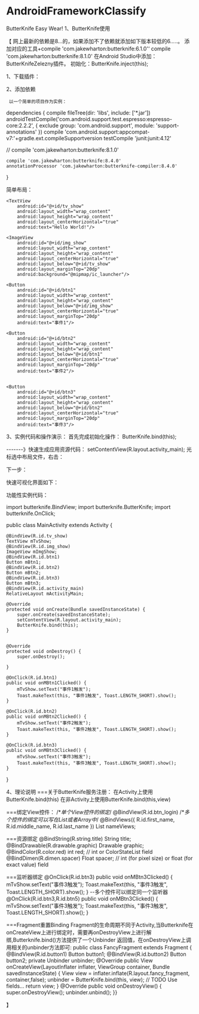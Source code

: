 # AndroidFrameworkClassify
ButterKnife Easy Wear!
1、ButterKnife使用

【
网上最新的依赖是8…的，如果添加不了依赖就添加如下版本较低的6…..。
添加对应的工具+compile 'com.jakewharton:butterknife:6.1.0'‘
compile 'com.jakewharton:butterknife:8.1.0'
在Android Studio中添加：ButterKnifeZelezny插件。
初始化：ButterKnife.inject(this);

1、下载插件：




2、添加依赖

     以一个简单的项目作为实例：
dependencies {
    compile fileTree(dir: 'libs', include: ['*.jar'])
    androidTestCompile('com.android.support.test.espresso:espresso-core:2.2.2', {
        exclude group: 'com.android.support', module: 'support-annotations'
    })
    compile 'com.android.support:appcompat-v7:'+gradle.ext.compileSupportversion
    testCompile 'junit:junit:4.12'

//    compile 'com.jakewharton:butterknife:8.1.0'

    compile 'com.jakewharton:butterknife:8.4.0'
    annotationProcessor 'com.jakewharton:butterknife-compiler:8.4.0'

}

简单布局：
<?xml version="1.0" encoding="utf-8"?>
<RelativeLayout
    xmlns:android="http://schemas.android.com/apk/res/android"
    xmlns:tools="http://schemas.android.com/tools"
    android:id="@+id/activity_main"
    android:layout_width="match_parent"
    android:layout_height="match_parent"
    android:paddingBottom="@dimen/activity_vertical_margin"
    android:paddingLeft="@dimen/activity_horizontal_margin"
    android:paddingRight="@dimen/activity_horizontal_margin"
    android:paddingTop="@dimen/activity_vertical_margin"
    tools:context="com.xys.butterknifetest.MainActivity">

    <TextView
        android:id="@+id/tv_show"
        android:layout_width="wrap_content"
        android:layout_height="wrap_content"
        android:layout_centerHorizontal="true"
        android:text="Hello World!"/>

    <ImageView
        android:id="@+id/img_show"
        android:layout_width="wrap_content"
        android:layout_height="wrap_content"
        android:layout_centerHorizontal="true"
        android:layout_below="@+id/tv_show"
        android:layout_marginTop="20dp"
        android:background="@mipmap/ic_launcher"/>

    <Button
        android:id="@+id/btn1"
        android:layout_width="wrap_content"
        android:layout_height="wrap_content"
        android:layout_below="@+id/img_show"
        android:layout_centerHorizontal="true"
        android:layout_marginTop="20dp"
        android:text="事件1"/>

    <Button
        android:id="@+id/btn2"
        android:layout_width="wrap_content"
        android:layout_height="wrap_content"
        android:layout_below="@+id/btn1"
        android:layout_centerHorizontal="true"
        android:layout_marginTop="20dp"
        android:text="事件2"/>


    <Button
        android:id="@+id/btn3"
        android:layout_width="wrap_content"
        android:layout_height="wrap_content"
        android:layout_below="@+id/btn2"
        android:layout_centerHorizontal="true"
        android:layout_marginTop="20dp"
        android:text="事件3"/>




</RelativeLayout>



3、实例代码和操作演示：
     首先完成初始化操作：
ButterKnife.bind(this);

-------》快速生成应用资源代码：
setContentView(R.layout.activity_main);
光标选中布局文件，右击：


下一步：


快速可视化界面如下：


功能性实例代码：

import butterknife.BindView;
import butterknife.ButterKnife;
import butterknife.OnClick;


public class MainActivity extends Activity {


    @BindView(R.id.tv_show)
    TextView mTvShow;
    @BindView(R.id.img_show)
    ImageView mImgShow;
    @BindView(R.id.btn1)
    Button mBtn1;
    @BindView(R.id.btn2)
    Button mBtn2;
    @BindView(R.id.btn3)
    Button mBtn3;
    @BindView(R.id.activity_main)
    RelativeLayout mActivityMain;

    @Override
    protected void onCreate(Bundle savedInstanceState) {
        super.onCreate(savedInstanceState);
        setContentView(R.layout.activity_main);
        ButterKnife.bind(this);
    }


    @Override
    protected void onDestroy() {
        super.onDestroy();

    }

    @OnClick(R.id.btn1)
    public void onMBtn1Clicked() {
        mTvShow.setText("事件1触发");
        Toast.makeText(this, "事件1触发", Toast.LENGTH_SHORT).show();
    }

    @OnClick(R.id.btn2)
    public void onMBtn2Clicked() {
        mTvShow.setText("事件2触发");
        Toast.makeText(this, "事件2触发", Toast.LENGTH_SHORT).show();
    }

    @OnClick(R.id.btn3)
    public void onMBtn3Clicked() {
        mTvShow.setText("事件3触发");
        Toast.makeText(this, "事件3触发", Toast.LENGTH_SHORT).show();
    }
}

4、理论说明
===关于ButterKnife服务注册：
     在Activity上使用 ButterKnife.bind(this)
     在非Activity上使用ButterKnife.bind(this,view)

===绑定View控件：
/**单个View控件的绑定*/
@BindView(R.id.btn_login)
/**多个控件的绑定可以写在List或者Array中*/
@BindViews({ R.id.first_name, R.id.middle_name, R.id.last_name })
List<EditText> nameViews;

===资源绑定
@BindString(R.string.title) String title;
@BindDrawable(R.drawable.graphic) Drawable graphic;
@BindColor(R.color.red) int red; // int or ColorStateList field
@BindDimen(R.dimen.spacer) Float spacer; // int (for pixel size) or float (for exact value) field

===监听器绑定
@OnClick(R.id.btn3)
public void onMBtn3Clicked() {
    mTvShow.setText("事件3触发");
    Toast.makeText(this, "事件3触发", Toast.LENGTH_SHORT).show();
}
--多个控件可以绑定同一个监听器
@OnClick(R.id.btn3,R.id.btn5)
public void onMBtn3Clicked() {
    mTvShow.setText("事件3触发");
    Toast.makeText(this, "事件3触发", Toast.LENGTH_SHORT).show();
}

===Fragment重置Binding
Fragment的生命周期不同于Activity,当Butterknife在onCreateView上进行绑定时，需要再onDestroyView上进行解绑,Butterknife.bind()方法提供了一个Unbinder 返回值，在onDestroyView上调用相关的unbinder方法即可:
public class FancyFragment extends Fragment {
@BindView(R.id.button1) Button button1; 
@BindView(R.id.button2) Button button2;
private Unbinder unbinder; 
@Override 
public View onCreateView(LayoutInflater inflater, ViewGroup container, Bundle savedInstanceState) { 
    View view = inflater.inflate(R.layout.fancy_fragment, container,false); 
    unbinder = ButterKnife.bind(this, view); 
// TODO Use fields... return view; 
} 
@Override public void onDestroyView() { 
    super.onDestroyView(); 
    unbinder.unbind(); 
}}

】











